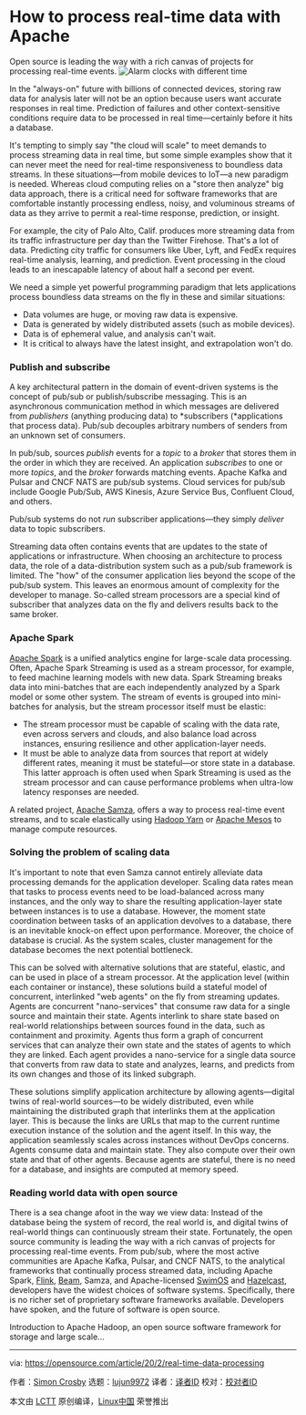 [#]: collector: (lujun9972)
[#]: translator: ( )
[#]: reviewer: ( )
[#]: publisher: ( )
[#]: url: ( )
[#]: subject: (How to process real-time data with Apache)
[#]: via: (https://opensource.com/article/20/2/real-time-data-processing)
[#]: author: (Simon Crosby https://opensource.com/users/simon-crosby)

How to process real-time data with Apache
======
Open source is leading the way with a rich canvas of projects for
processing real-time events.
![Alarm clocks with different time][1]

In the "always-on" future with billions of connected devices, storing raw data for analysis later will not be an option because users want accurate responses in real time. Prediction of failures and other context-sensitive conditions require data to be processed in real time—certainly before it hits a database.

It's tempting to simply say "the cloud will scale" to meet demands to process streaming data in real time, but some simple examples show that it can never meet the need for real-time responsiveness to boundless data streams. In these situations—from mobile devices to IoT—a new paradigm is needed. Whereas cloud computing relies on a "store then analyze" big data approach, there is a critical need for software frameworks that are comfortable instantly processing endless, noisy, and voluminous streams of data as they arrive to permit a real-time response, prediction, or insight.

For example, the city of Palo Alto, Calif. produces more streaming data from its traffic infrastructure per day than the Twitter Firehose. That's a lot of data. Predicting city traffic for consumers like Uber, Lyft, and FedEx requires real-time analysis, learning, and prediction. Event processing in the cloud leads to an inescapable latency of about half a second per event.

We need a simple yet powerful programming paradigm that lets applications process boundless data streams on the fly in these and similar situations:

  * Data volumes are huge, or moving raw data is expensive.
  * Data is generated by widely distributed assets (such as mobile devices).
  * Data is of ephemeral value, and analysis can't wait.
  * It is critical to always have the latest insight, and extrapolation won't do.



### Publish and subscribe

A key architectural pattern in the domain of event-driven systems is the concept of pub/sub or publish/subscribe messaging. This is an asynchronous communication method in which messages are delivered from _publishers_ (anything producing data) to *subscribers (*applications that process data). Pub/sub decouples arbitrary numbers of senders from an unknown set of consumers.

In pub/sub, sources _publish_ events for a _topic_ to a _broker_ that stores them in the order in which they are received. An application _subscribes_ to one or more _topics_, and the _broker_ forwards matching events. Apache Kafka and Pulsar and CNCF NATS are pub/sub systems. Cloud services for pub/sub include Google Pub/Sub, AWS Kinesis, Azure Service Bus, Confluent Cloud, and others.

Pub/sub systems do not _run_ subscriber applications—they simply _deliver_ data to topic subscribers.

Streaming data often contains events that are updates to the state of applications or infrastructure. When choosing an architecture to process data, the role of a data-distribution system such as a pub/sub framework is limited. The "how" of the consumer application lies beyond the scope of the pub/sub system. This leaves an enormous amount of complexity for the developer to manage. So-called stream processors are a special kind of subscriber that analyzes data on the fly and delivers results back to the same broker.

### Apache Spark

[Apache Spark][2] is a unified analytics engine for large-scale data processing. Often, Apache Spark Streaming is used as a stream processor, for example, to feed machine learning models with new data. Spark Streaming breaks data into mini-batches that are each independently analyzed by a Spark model or some other system. The stream of events is grouped into mini-batches for analysis, but the stream processor itself must be elastic:

  * The stream processor must be capable of scaling with the data rate, even across servers and clouds, and also balance load across instances, ensuring resilience and other application-layer needs.
  * It must be able to analyze data from sources that report at widely different rates, meaning it must be stateful—or store state in a database. This latter approach is often used when Spark Streaming is used as the stream processor and can cause performance problems when ultra-low latency responses are needed.



A related project, [Apache Samza][3], offers a way to process real-time event streams, and to scale elastically using [Hadoop Yarn][4] or [Apache Mesos][5] to manage compute resources.

### Solving the problem of scaling data

It's important to note that even Samza cannot entirely alleviate data processing demands for the application developer. Scaling data rates mean that tasks to process events need to be load-balanced across many instances, and the only way to share the resulting application-layer state between instances is to use a database. However, the moment state coordination between tasks of an application devolves to a database, there is an inevitable knock-on effect upon performance. Moreover, the choice of database is crucial. As the system scales, cluster management for the database becomes the next potential bottleneck.

This can be solved with alternative solutions that are stateful, elastic, and can be used in place of a stream processor. At the application level (within each container or instance), these solutions build a stateful model of concurrent, interlinked "web agents" on the fly from streaming updates. Agents are concurrent "nano-services" that consume raw data for a single source and maintain their state. Agents interlink to share state based on real-world relationships between sources found in the data, such as containment and proximity. Agents thus form a graph of concurrent services that can analyze their own state and the states of agents to which they are linked. Each agent provides a nano-service for a single data source that converts from raw data to state and analyzes, learns, and predicts from its own changes and those of its linked subgraph.

These solutions simplify application architecture by allowing agents—digital twins of real-world sources—to be widely distributed, even while maintaining the distributed graph that interlinks them at the application layer. This is because the links are URLs that map to the current runtime execution instance of the solution and the agent itself. In this way, the application seamlessly scales across instances without DevOps concerns. Agents consume data and maintain state. They also compute over their own state and that of other agents. Because agents are stateful, there is no need for a database, and insights are computed at memory speed.

### Reading world data with open source

There is a sea change afoot in the way we view data: Instead of the database being the system of record, the real world is, and digital twins of real-world things can continuously stream their state. Fortunately, the open source community is leading the way with a rich canvas of projects for processing real-time events. From pub/sub, where the most active communities are Apache Kafka, Pulsar, and CNCF NATS, to the analytical frameworks that continually process streamed data, including Apache Spark, [Flink][6], [Beam][7], Samza, and Apache-licensed [SwimOS][8] and [Hazelcast][9], developers have the widest choices of software systems. Specifically, there is no richer set of proprietary software frameworks available. Developers have spoken, and the future of software is open source.

Introduction to Apache Hadoop, an open source software framework for storage and large scale...

--------------------------------------------------------------------------------

via: https://opensource.com/article/20/2/real-time-data-processing

作者：[Simon Crosby][a]
选题：[lujun9972][b]
译者：[译者ID](https://github.com/译者ID)
校对：[校对者ID](https://github.com/校对者ID)

本文由 [LCTT](https://github.com/LCTT/TranslateProject) 原创编译，[Linux中国](https://linux.cn/) 荣誉推出

[a]: https://opensource.com/users/simon-crosby
[b]: https://github.com/lujun9972
[1]: https://opensource.com/sites/default/files/styles/image-full-size/public/lead-images/clocks_time.png?itok=_ID09GDk (Alarm clocks with different time)
[2]: https://spark.apache.org/
[3]: https://samza.apache.org/
[4]: https://hadoop.apache.org/
[5]: http://mesos.apache.org/
[6]: https://flink.apache.org/
[7]: https://beam.apache.org
[8]: https://github.com/swimos/swim
[9]: https://hazelcast.com/
